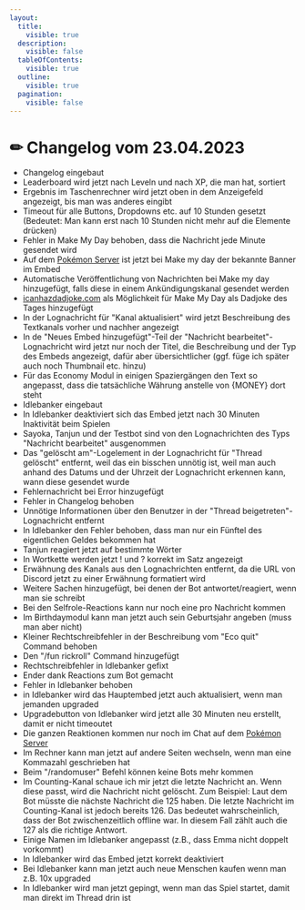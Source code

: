```yaml
---
layout:
  title:
    visible: true
  description:
    visible: false
  tableOfContents:
    visible: true
  outline:
    visible: true
  pagination:
    visible: false
---
```


# ✏ Changelog vom 23.04.2023



* Changelog eingebaut
* Leaderboard wird jetzt nach Leveln und nach XP, die man hat, sortiert
* Ergebnis im Taschenrechner wird jetzt oben in dem Anzeigefeld angezeigt, bis man was anderes eingibt
* Timeout für alle Buttons, Dropdowns etc. auf 10 Stunden gesetzt (Bedeutet: Man kann erst nach 10 Stunden nicht mehr auf die Elemente drücken)
* Fehler in Make My Day behoben, dass die Nachricht jede Minute gesendet wird
* Auf dem [Pokémon Server](https://r.arion2000.xyz/discord/pokemon/invite/vanity) ist jetzt bei Make my day der bekannte Banner im Embed
* Automatische Veröffentlichung von Nachrichten bei Make my day hinzugefügt, falls diese in einem Ankündigungskanal gesendet werden
* [icanhazdadjoke.com](https://icanhazdadjoke.com/) als Möglichkeit für Make My Day als Dadjoke des Tages hinzugefügt
* In der Lognachricht für "Kanal aktualisiert" wird jetzt Beschreibung des Textkanals vorher und nachher angezeigt
* In de "Neues Embed hinzugefügt"-Teil der "Nachricht bearbeitet"-Lognachricht wird jetzt nur noch der Titel, die Beschreibung und der Typ des Embeds angezeigt, dafür aber übersichtlicher (ggf. füge ich später auch noch Thumbnail etc. hinzu)
* Für das Economy Modul in einigen Spaziergängen den Text so angepasst, dass die tatsächliche Währung anstelle von {MONEY} dort steht
* Idlebanker eingebaut
* In Idlebanker deaktiviert sich das Embed jetzt nach 30 Minuten Inaktivität beim Spielen
* Sayoka, Tanjun und der Testbot sind von den Lognachrichten des Typs "Nachricht bearbeitet" ausgenommen
* Das "gelöscht am"-Logelement in der Lognachricht für "Thread gelöscht" entfernt, weil das ein bisschen unnötig ist, weil man auch anhand des Datums und der Uhrzeit der Lognachricht erkennen kann, wann diese gesendet wurde
* Fehlernachricht bei Error hinzugefügt
* Fehler in Changelog behoben
* Unnötige Informationen über den Benutzer in der "Thread beigetreten"-Lognachricht entfernt&#x20;
* In Idlebanker den Fehler behoben, dass man nur ein Fünftel des eigentlichen Geldes bekommen hat
* Tanjun reagiert jetzt auf bestimmte Wörter
* In Wortkette werden jetzt ! und ? korrekt im Satz angezeigt
* Erwähnung des Kanals aus den Lognachrichten entfernt, da die URL von Discord jetzt zu einer Erwähnung formatiert wird
* Weitere Sachen hinzugefügt, bei denen der Bot antwortet/reagiert, wenn man sie schreibt
* Bei den Selfrole-Reactions kann nur noch eine pro Nachricht kommen
* Im Birthdaymodul kann man jetzt auch sein Geburtsjahr angeben (muss man aber nicht)
* Kleiner Rechtschreibfehler in der Beschreibung vom "Eco quit" Command behoben
* Den "/fun rickroll" Command hinzugefügt
* Rechtschreibfehler in Idlebanker gefixt
* Ender dank Reactions zum Bot gemacht
* Fehler in Idlebanker behoben
* in Idlebanker wird das Hauptembed jetzt auch aktualisiert, wenn man jemanden upgraded
* Upgradebutton von Idlebanker wird jetzt alle 30 Minuten neu erstellt, damit er nicht timeoutet
* Die ganzen Reaktionen kommen nur noch im Chat auf dem [Pokémon Server](https://r.arion2000.xyz/discord/pokemon/invite/vanity)
* Im Rechner kann man jetzt auf andere Seiten wechseln, wenn man eine Kommazahl geschrieben hat
* Beim "/randomuser" Befehl können keine Bots mehr kommen
* Im Counting-Kanal schaue ich mir jetzt die letzte Nachricht an. Wenn diese passt, wird die Nachricht nicht gelöscht. Zum Beispiel: Laut dem Bot müsste die nächste Nachricht die 125 haben. Die letzte Nachricht im Counting-Kanal ist jedoch bereits 126. Das bedeutet wahrscheinlich, dass der Bot zwischenzeitlich offline war. In diesem Fall zählt auch die 127 als die richtige Antwort.
* Einige Namen im Idlebanker angepasst (z.B., dass Emma nicht doppelt vorkommt)
* In Idlebanker wird das Embed jetzt korrekt deaktiviert
* Bei Idlebanker kann man jetzt auch neue Menschen kaufen wenn man z.B. 10x upgraded
* In Idlebanker wird man jetzt gepingt, wenn man das Spiel startet, damit man direkt im Thread drin ist

